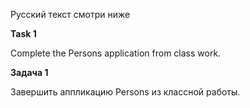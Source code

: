 Русский текст смотри ниже

**Task 1**

Complete the Persons application from class work.

**Задача 1**

Завершить аппликацию Persons из классной работы.